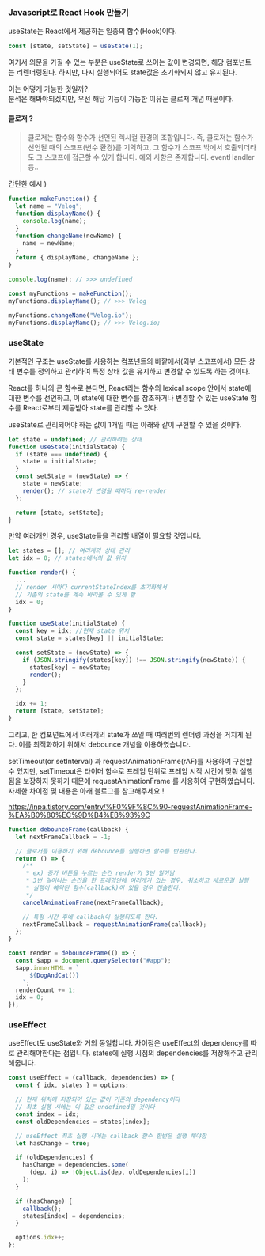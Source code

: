 ### Javascript로 React Hook 만들기

useState는 React에서 제공하는 일종의 함수(Hook)이다.

```jsx
const [state, setState] = useState(1);
```

여기서 의문을 가질 수 있는 부분은 useState로 쓰이는 값이 변경되면, 해당 컴포넌트는 리렌더링된다. 하지만, 다시 실행되어도 state값은 초기화되지 않고 유지된다. <br>

이는 어떻게 가능한 것일까? <br>
분석은 해봐야되겠지만, 우선 해당 기능이 가능한 이유는 클로저 개념 때문이다.<br>

#### 클로저 ?

> 클로저는 함수와 함수가 선언된 렉시컬 환경의 조합입니다. 즉, 클로저는 함수가 선언될 때의 스코프(변수 환경)를 기억하고, 그 함수가 스코프 밖에서 호출되더라도 그 스코프에 접근할 수 있게 합니다.
> 예외 사항은 존재합니다. eventHandler 등..

간단한 예시 )

```javascript
function makeFunction() {
  let name = "Velog";
  function displayName() {
    console.log(name);
  }
  function changeName(newName) {
    name = newName;
  }
  return { displayName, changeName };
}

console.log(name); // >>> undefined

const myFunctions = makeFunction();
myFunctions.displayName(); // >>> Velog

myFunctions.changeName("Velog.io");
myFunctions.displayName(); // >>> Velog.io;
```

### useState

기본적인 구조는 useState를 사용하는 컴포넌트의 바깥에서(외부 스코프에서) 모든 상태 변수를 정의하고 관리하여 특정 상태 값을 유지하고 변경할 수 있도록 하는 것이다.

React를 하나의 큰 함수로 본다면, React라는 함수의 lexical scope 안에서 state에 대한 변수를 선언하고, 이 state에 대한 변수를 참조하거나 변경할 수 있는 useState 함수를 React로부터 제공받아 state를 관리할 수 있다.

useState로 관리되어야 하는 값이 1개일 때는 아래와 같이 구현할 수 있을 것이다.

```javascript
let state = undefined; // 관리하려는 상태
function useState(initialState) {
  if (state === undefined) {
    state = initialState;
  }
  const setState = (newState) => {
    state = newState;
    render(); // state가 변경될 때마다 re-render
  };

  return [state, setState];
}
```

만약 여러개인 경우, useState들을 관리할 배열이 필요할 것입니다.

```javascript
let states = []; // 여러개의 상태 관리
let idx = 0; // states에서의 값 위치

function render() {
  ...
  // render 시마다 currentStateIndex를 초기화해서
  // 기존의 state를 계속 바라볼 수 있게 함
  idx = 0;
}

function useState(initialState) {
  const key = idx; //현재 state 위치
  const state = states[key] || initialState;

  const setState = (newState) => {
    if (JSON.stringify(states[key]) !== JSON.stringify(newState)) {
      states[key] = newState;
      render();
    }
  };

  idx += 1;
  return [state, setState];
}
```

그리고, 한 컴포넌트에서 여러개의 state가 쓰일 때 여러번의 렌더링 과정을 거치게 된다. 이를 최적화하기 위해서 debounce 개념을 이용하였습니다.

setTimeout(or setInterval) 과 requestAnimationFrame(rAF)를 사용하여 구현할 수 있지만, setTimeout은 타이머 함수로 프레임 단위로 프레임 시작 시간에 맞춰 실행됨을 보장하지 못하기 때문에 requestAnimationFrame 를 사용하여 구현하였습니다.
자세한 차이점 및 내용은 아래 블로그를 참고해주세요 !

https://inpa.tistory.com/entry/%F0%9F%8C%90-requestAnimationFrame-%EA%B0%80%EC%9D%B4%EB%93%9C

```javascript
function debounceFrame(callback) {
  let nextFrameCallback = -1;

  // 클로저를 이용하기 위해 debounce를 실행하면 함수를 반환한다.
  return () => {
    /**
     * ex) 증가 버튼을 누르는 순간 render가 3번 일어남
     * 3번 일어나는 순간을 한 프레임안에 여러개가 있는 경우, 취소하고 새로운걸 실행
     * 실행이 예약된 함수(callback)이 있을 경우 캔슬한다.
     */
    cancelAnimationFrame(nextFrameCallback);

    // 특정 시간 후에 callback이 실행되도록 한다.
    nextFrameCallback = requestAnimationFrame(callback);
  };
}

const render = debounceFrame(() => {
  const $app = document.querySelector("#app");
  $app.innerHTML = `
      ${DogAndCat()}
    `;
  renderCount += 1;
  idx = 0;
});
```

### useEffect

useEffect도 useState와 거의 동일합니다. 차이점은 useEffect의 dependency를 따로 관리해야한다는 점입니다.
states에 실행 시점의 dependencies를 저장해주고 관리해줍니다.

```javascript
const useEffect = (callback, dependencies) => {
  const { idx, states } = options;

  // 현재 위치에 저장되어 있는 값이 기존의 dependency이다
  // 최초 실행 시에는 이 값은 undefined일 것이다
  const index = idx;
  const oldDependencies = states[index];

  // useEffect 최초 실행 시에는 callback 함수 한번은 실행 해야함
  let hasChange = true;

  if (oldDependencies) {
    hasChange = dependencies.some(
      (dep, i) => !Object.is(dep, oldDependencies[i])
    );
  }

  if (hasChange) {
    callback();
    states[index] = dependencies;
  }

  options.idx++;
};
```
